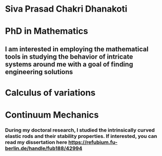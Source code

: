 # Siva Prasad Chakri Dhanakoti
# PhD in Mathematics
## I am  interested in employing the mathematical tools in studying the behavior of intricate systems around me with a goal of finding engineering solutions

# Calculus of variations

# Continuum Mechanics

### During my doctoral research, I studied the intrinsically curved elastic rods and their stability properties. If interested, you can read my dissertation here https://refubium.fu-berlin.de/handle/fub188/42994
